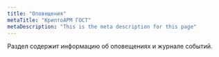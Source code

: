 ```yaml
---
title: "Оповещения"
metaTitle: "КриптоАРМ ГОСТ"
metaDescription: "This is the meta description for this page"
---
```


Раздел содержит информацию об оповещениях и журнале событий.

